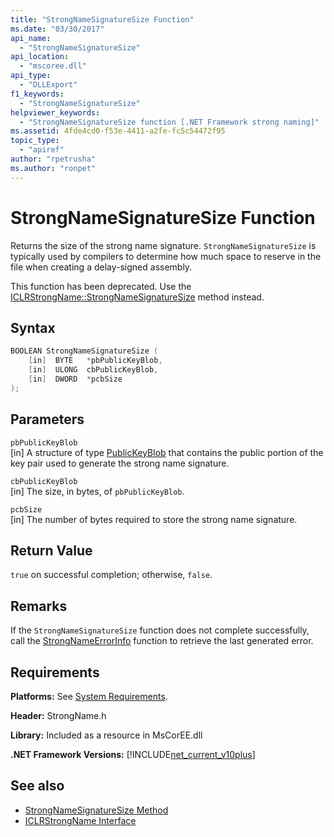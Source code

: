 ```yaml
---
title: "StrongNameSignatureSize Function"
ms.date: "03/30/2017"
api_name: 
  - "StrongNameSignatureSize"
api_location: 
  - "mscoree.dll"
api_type: 
  - "DLLExport"
f1_keywords: 
  - "StrongNameSignatureSize"
helpviewer_keywords: 
  - "StrongNameSignatureSize function [.NET Framework strong naming]"
ms.assetid: 4fde4cd0-f53e-4411-a2fe-fc5c54472f95
topic_type: 
  - "apiref"
author: "rpetrusha"
ms.author: "ronpet"
---
```

# StrongNameSignatureSize Function
Returns the size of the strong name signature. `StrongNameSignatureSize` is typically used by compilers to determine how much space to reserve in the file when creating a delay-signed assembly.  
  
 This function has been deprecated. Use the [ICLRStrongName::StrongNameSignatureSize](../../../../docs/framework/unmanaged-api/hosting/iclrstrongname-strongnamesignaturesize-method.md) method instead.  
  
## Syntax  
  
```cpp  
BOOLEAN StrongNameSignatureSize (   
    [in]  BYTE   *pbPublicKeyBlob,  
    [in]  ULONG  cbPublicKeyBlob,   
    [in]  DWORD  *pcbSize  
);   
```  
  
## Parameters  
 `pbPublicKeyBlob`  
 [in] A structure of type [PublicKeyBlob](../../../../docs/framework/unmanaged-api/strong-naming/publickeyblob-structure.md) that contains the public portion of the key pair used to generate the strong name signature.  
  
 `cbPublicKeyBlob`  
 [in] The size, in bytes, of `pbPublicKeyBlob`.  
  
 `pcbSize`  
 [in] The number of bytes required to store the strong name signature.  
  
## Return Value  
 `true` on successful completion; otherwise, `false`.  
  
## Remarks  
 If the `StrongNameSignatureSize` function does not complete successfully, call the [StrongNameErrorInfo](../../../../docs/framework/unmanaged-api/strong-naming/strongnameerrorinfo-function.md) function to retrieve the last generated error.  
  
## Requirements  
 **Platforms:** See [System Requirements](../../../../docs/framework/get-started/system-requirements.md).  
  
 **Header:** StrongName.h  
  
 **Library:** Included as a resource in MsCorEE.dll  
  
 **.NET Framework Versions:** [!INCLUDE[net_current_v10plus](../../../../includes/net-current-v10plus-md.md)]  
  
## See also

- [StrongNameSignatureSize Method](../../../../docs/framework/unmanaged-api/hosting/iclrstrongname-strongnamesignaturesize-method.md)
- [ICLRStrongName Interface](../../../../docs/framework/unmanaged-api/hosting/iclrstrongname-interface.md)
